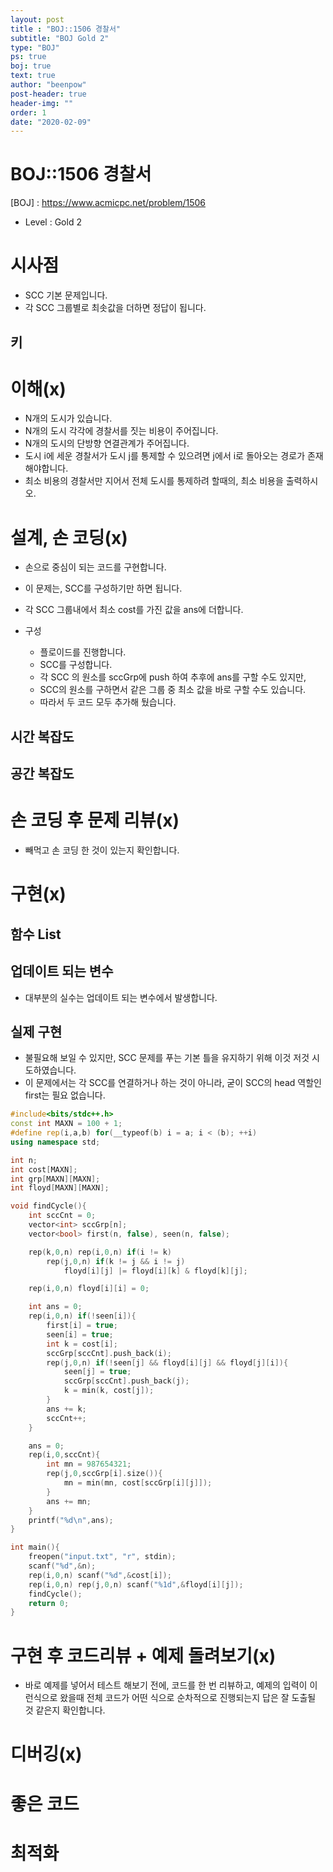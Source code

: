 ```yaml
---
layout: post
title : "BOJ::1506 경찰서"
subtitle: "BOJ Gold 2"
type: "BOJ"
ps: true
boj: true
text: true
author: "beenpow"
post-header: true
header-img: ""
order: 1
date: "2020-02-09"
---
```


# BOJ::1506 경찰서
[BOJ] : <https://www.acmicpc.net/problem/1506>
- Level : Gold 2

# 시사점
- SCC 기본 문제입니다.
- 각 SCC 그룹별로 최솟값을 더하면 정답이 됩니다.

## 키

# 이해(x)
- N개의 도시가 있습니다.
- N개의 도시 각각에 경찰서를 짓는 비용이 주어집니다.
- N개의 도시의 단방향 연결관계가 주어집니다.
- 도시 i에 세운 경찰서가 도시 j를 통제할 수 있으려면 j에서 i로 돌아오는 경로가 존재해야합니다.
- 최소 비용의 경찰서만 지어서 전체 도시를 통제하려 할때의, 최소 비용을 출력하시오.

# 설계, 손 코딩(x)
- 손으로 중심이 되는 코드를 구현합니다.
- 이 문제는, SCC를 구성하기만 하면 됩니다.
- 각 SCC 그룹내에서 최소 cost를 가진 값을 ans에 더합니다.

- 구성
  - 플로이드를 진행합니다.
  - SCC를 구성합니다.
  - 각 SCC 의 원소를 sccGrp에 push 하여 추후에 ans를 구할 수도 있지만,
  - SCC의 원소를 구하면서 같은 그룹 중 최소 값을 바로 구할 수도 있습니다.
  - 따라서 두 코드 모두 추가해 뒀습니다.

## 시간 복잡도

## 공간 복잡도

# 손 코딩 후 문제 리뷰(x)
- 빼먹고 손 코딩 한 것이 있는지 확인합니다.

# 구현(x)

## 함수 List 

## 업데이트 되는 변수
- 대부분의 실수는 업데이트 되는 변수에서 발생합니다.

## 실제 구현 
- 불필요해 보일 수 있지만, SCC 문제를 푸는 기본 틀을 유지하기 위해 이것 저것 시도하였습니다.
- 이 문제에서는 각 SCC를 연결하거나 하는 것이 아니라, 굳이 SCC의 head 역할인 first는 필요 없습니다.

```cpp
#include<bits/stdc++.h>
const int MAXN = 100 + 1;
#define rep(i,a,b) for(__typeof(b) i = a; i < (b); ++i)
using namespace std;

int n;
int cost[MAXN];
int grp[MAXN][MAXN];
int floyd[MAXN][MAXN];

void findCycle(){
    int sccCnt = 0;
    vector<int> sccGrp[n];
    vector<bool> first(n, false), seen(n, false);

    rep(k,0,n) rep(i,0,n) if(i != k)
        rep(j,0,n) if(k != j && i != j)
            floyd[i][j] |= floyd[i][k] & floyd[k][j];

    rep(i,0,n) floyd[i][i] = 0;

    int ans = 0;
    rep(i,0,n) if(!seen[i]){
        first[i] = true;
        seen[i] = true;
        int k = cost[i];
        sccGrp[sccCnt].push_back(i);
        rep(j,0,n) if(!seen[j] && floyd[i][j] && floyd[j][i]){
            seen[j] = true;
            sccGrp[sccCnt].push_back(j);
            k = min(k, cost[j]);
        }
        ans += k;
        sccCnt++;
    }

    ans = 0;
    rep(i,0,sccCnt){
        int mn = 987654321;
        rep(j,0,sccGrp[i].size()){
            mn = min(mn, cost[sccGrp[i][j]]);
        }
        ans += mn;
    }
    printf("%d\n",ans);
}

int main(){
    freopen("input.txt", "r", stdin);
    scanf("%d",&n);
    rep(i,0,n) scanf("%d",&cost[i]);
    rep(i,0,n) rep(j,0,n) scanf("%1d",&floyd[i][j]);
    findCycle();
    return 0;
}
```


# 구현 후 코드리뷰 + 예제 돌려보기(x)
- 바로 예제를 넣어서 테스트 해보기 전에, 코드를 한 번 리뷰하고, 예제의 입력이 이런식으로 왔을때
  전체 코드가 어떤 식으로 순차적으로 진행되는지 답은 잘 도출될 것 같은지 확인합니다.

# 디버깅(x)

# 좋은 코드

# 최적화
